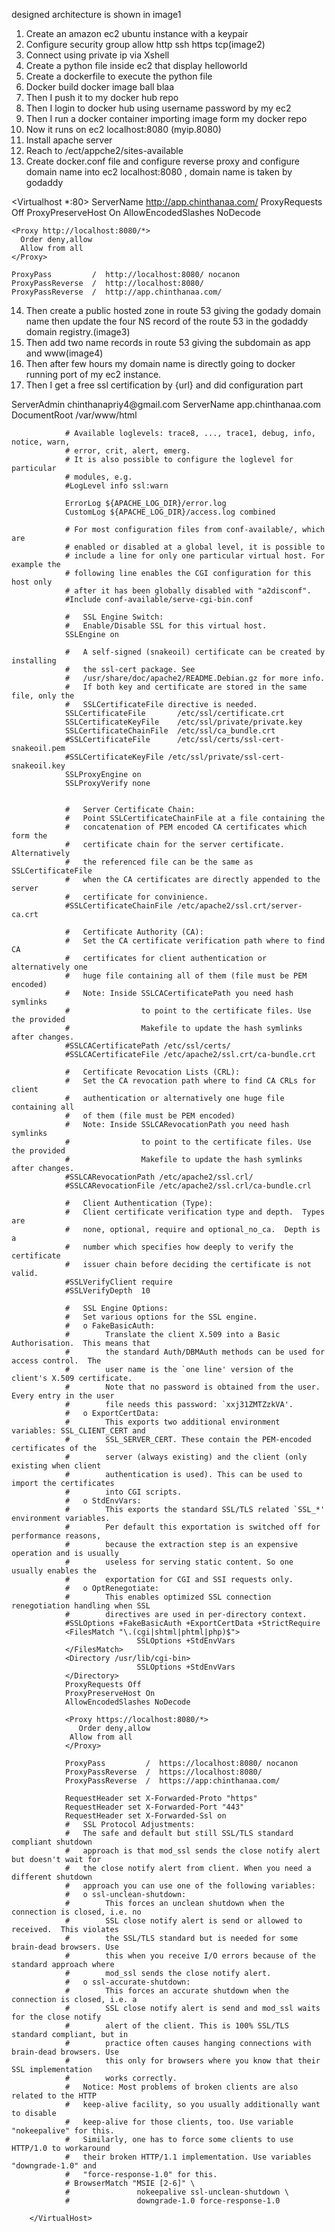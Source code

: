 designed architecture is shown in image1

1.	Create an amazon ec2  ubuntu instance with a keypair
2.	Configure security group allow http ssh https tcp(image2)
3.	Connect using private ip via Xshell
4.	Create a python file inside ec2 that display helloworld
5.	Create a dockerfile to execute the python file
6.	Docker build docker image ball blaa
7.	Then I push it to my docker hub repo
8.	Then I login to docker hub using username password by my ec2
9.	Then I run a docker container importing image form my docker repo
10.	Now it runs on ec2 localhost:8080 (myip.8080)
11.	Install apache server
12.	Reach to /ect/appche2/sites-available
13.	Create docker.conf file and configure reverse proxy and configure domain name into ec2 localhost:8080 , domain name is taken by godaddy

<Virtualhost *:80>
    ServerName        http://app.chinthanaa.com/
    ProxyRequests     Off
    ProxyPreserveHost On
    AllowEncodedSlashes NoDecode
 
    <Proxy http://localhost:8080/*>
      Order deny,allow
      Allow from all
    </Proxy>
 
    ProxyPass         /  http://localhost:8080/ nocanon
    ProxyPassReverse  /  http://localhost:8080/
    ProxyPassReverse  /  http://app.chinthanaa.com/
 
</Virtualhost>


14.	Then create a public hosted zone in route 53 giving the godady domain name then update the four  NS record of the route 53 in the godaddy domain registry.(image3)
15.	Then add two name records in route 53 giving the subdomain as app and www(image4)
16.	Then after few hours my domain name is directly going to docker running port of my ec2 instance.
17.	Then I get a free ssl certification by {url} and did configuration  part

<IfModule mod_ssl.c>
        <VirtualHost app.chinthanaa.com:443>
                ServerAdmin chinthanapriy4@gmail.com
                ServerName  app.chinthanaa.com
                DocumentRoot /var/www/html

                # Available loglevels: trace8, ..., trace1, debug, info, notice, warn,
                # error, crit, alert, emerg.
                # It is also possible to configure the loglevel for particular
                # modules, e.g.
                #LogLevel info ssl:warn

                ErrorLog ${APACHE_LOG_DIR}/error.log
                CustomLog ${APACHE_LOG_DIR}/access.log combined

                # For most configuration files from conf-available/, which are
                # enabled or disabled at a global level, it is possible to
                # include a line for only one particular virtual host. For example the
                # following line enables the CGI configuration for this host only
                # after it has been globally disabled with "a2disconf".
                #Include conf-available/serve-cgi-bin.conf

                #   SSL Engine Switch:
                #   Enable/Disable SSL for this virtual host.
                SSLEngine on

                #   A self-signed (snakeoil) certificate can be created by installing
                #   the ssl-cert package. See
                #   /usr/share/doc/apache2/README.Debian.gz for more info.
                #   If both key and certificate are stored in the same file, only the
                #   SSLCertificateFile directive is needed.
                SSLCertificateFile       /etc/ssl/certificate.crt
                SSLCertificateKeyFile    /etc/ssl/private/private.key
                SSLCertificateChainFile  /etc/ssl/ca_bundle.crt
                #SSLCertificateFile      /etc/ssl/certs/ssl-cert-snakeoil.pem
                #SSLCertificateKeyFile /etc/ssl/private/ssl-cert-snakeoil.key
                SSLProxyEngine on
                SSLProxyVerify none
              

                #   Server Certificate Chain:
                #   Point SSLCertificateChainFile at a file containing the
                #   concatenation of PEM encoded CA certificates which form the
                #   certificate chain for the server certificate. Alternatively
                #   the referenced file can be the same as SSLCertificateFile
                #   when the CA certificates are directly appended to the server
                #   certificate for convinience.
                #SSLCertificateChainFile /etc/apache2/ssl.crt/server-ca.crt

                #   Certificate Authority (CA):
                #   Set the CA certificate verification path where to find CA
                #   certificates for client authentication or alternatively one
                #   huge file containing all of them (file must be PEM encoded)
                #   Note: Inside SSLCACertificatePath you need hash symlinks
                #                to point to the certificate files. Use the provided
                #                Makefile to update the hash symlinks after changes.
                #SSLCACertificatePath /etc/ssl/certs/
                #SSLCACertificateFile /etc/apache2/ssl.crt/ca-bundle.crt

                #   Certificate Revocation Lists (CRL):
                #   Set the CA revocation path where to find CA CRLs for client
                #   authentication or alternatively one huge file containing all
                #   of them (file must be PEM encoded)
                #   Note: Inside SSLCARevocationPath you need hash symlinks
                #                to point to the certificate files. Use the provided
                #                Makefile to update the hash symlinks after changes.
                #SSLCARevocationPath /etc/apache2/ssl.crl/
                #SSLCARevocationFile /etc/apache2/ssl.crl/ca-bundle.crl

                #   Client Authentication (Type):
                #   Client certificate verification type and depth.  Types are
                #   none, optional, require and optional_no_ca.  Depth is a
                #   number which specifies how deeply to verify the certificate
                #   issuer chain before deciding the certificate is not valid.
                #SSLVerifyClient require
                #SSLVerifyDepth  10

                #   SSL Engine Options:
                #   Set various options for the SSL engine.
                #   o FakeBasicAuth:
                #        Translate the client X.509 into a Basic Authorisation.  This means that
                #        the standard Auth/DBMAuth methods can be used for access control.  The
                #        user name is the `one line' version of the client's X.509 certificate.
                #        Note that no password is obtained from the user. Every entry in the user
                #        file needs this password: `xxj31ZMTZzkVA'.
                #   o ExportCertData:
                #        This exports two additional environment variables: SSL_CLIENT_CERT and
                #        SSL_SERVER_CERT. These contain the PEM-encoded certificates of the
                #        server (always existing) and the client (only existing when client
                #        authentication is used). This can be used to import the certificates
                #        into CGI scripts.
                #   o StdEnvVars:
                #        This exports the standard SSL/TLS related `SSL_*' environment variables.
                #        Per default this exportation is switched off for performance reasons,
                #        because the extraction step is an expensive operation and is usually
                #        useless for serving static content. So one usually enables the
                #        exportation for CGI and SSI requests only.
                #   o OptRenegotiate:
                #        This enables optimized SSL connection renegotiation handling when SSL
                #        directives are used in per-directory context.
                #SSLOptions +FakeBasicAuth +ExportCertData +StrictRequire
                <FilesMatch "\.(cgi|shtml|phtml|php)$">
                                SSLOptions +StdEnvVars
                </FilesMatch>
                <Directory /usr/lib/cgi-bin>
                                SSLOptions +StdEnvVars
                </Directory>
                ProxyRequests Off
                ProxyPreserveHost On
                AllowEncodedSlashes NoDecode

                <Proxy https://localhost:8080/*>
                   Order deny,allow
                 Allow from all
                </Proxy>

                ProxyPass         /  https://localhost:8080/ nocanon
                ProxyPassReverse  /  https://localhost:8080/
                ProxyPassReverse  /  https://app:chinthanaa.com/

                RequestHeader set X-Forwarded-Proto "https"
                RequestHeader set X-Forwarded-Port "443"
                RequestHeader set X-Forwarded-Ssl on
                #   SSL Protocol Adjustments:
                #   The safe and default but still SSL/TLS standard compliant shutdown
                #   approach is that mod_ssl sends the close notify alert but doesn't wait for
                #   the close notify alert from client. When you need a different shutdown
                #   approach you can use one of the following variables:
                #   o ssl-unclean-shutdown:
                #        This forces an unclean shutdown when the connection is closed, i.e. no
                #        SSL close notify alert is send or allowed to received.  This violates
                #        the SSL/TLS standard but is needed for some brain-dead browsers. Use
                #        this when you receive I/O errors because of the standard approach where
                #        mod_ssl sends the close notify alert.
                #   o ssl-accurate-shutdown:
                #        This forces an accurate shutdown when the connection is closed, i.e. a
                #        SSL close notify alert is send and mod_ssl waits for the close notify
                #        alert of the client. This is 100% SSL/TLS standard compliant, but in
                #        practice often causes hanging connections with brain-dead browsers. Use
                #        this only for browsers where you know that their SSL implementation
                #        works correctly.
                #   Notice: Most problems of broken clients are also related to the HTTP
                #   keep-alive facility, so you usually additionally want to disable
                #   keep-alive for those clients, too. Use variable "nokeepalive" for this.
                #   Similarly, one has to force some clients to use HTTP/1.0 to workaround
                #   their broken HTTP/1.1 implementation. Use variables "downgrade-1.0" and
                #   "force-response-1.0" for this.
                # BrowserMatch "MSIE [2-6]" \
                #               nokeepalive ssl-unclean-shutdown \
                #               downgrade-1.0 force-response-1.0

        </VirtualHost>
</IfModule>